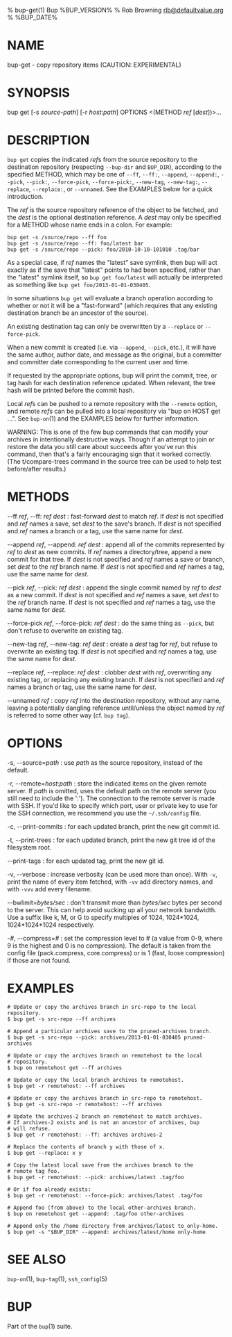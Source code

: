% bup-get(1) Bup %BUP_VERSION%
% Rob Browning <rlb@defaultvalue.org>
% %BUP_DATE%

# NAME

bup-get - copy repository items (CAUTION: EXPERIMENTAL)

# SYNOPSIS

bup get \[-s *source-path*\] \[-r *host*:*path*\]  OPTIONS \<(METHOD *ref* [*dest*])\>...

# DESCRIPTION

`bup get` copies the indicated *ref*s from the source repository to
the destination repository (respecting `--bup-dir` and `BUP_DIR`),
according to the specified METHOD, which may be one of `--ff`,
`--ff:`, `--append`, `--append:`, `--pick`, `--pick:`, `--force-pick`,
`--force-pick:`, `--new-tag`, `--new-tag:`, `--replace`, `--replace:`,
or `--unnamed`.  See the EXAMPLES below for a quick introduction.

The *ref* is the source repository reference of the object to be
fetched, and the *dest* is the optional destination reference.  A
*dest* may only be specified for a METHOD whose name ends in a colon.
For example:

    bup get -s /source/repo --ff foo
    bup get -s /source/repo --ff: foo/latest bar
    bup get -s /source/repo --pick: foo/2010-10-10-101010 .tag/bar

As a special case, if *ref* names the "latest" save symlink, then bup
will act exactly as if the save that "latest" points to had been
specified, rather than the "latest" symlink itself, so `bup get
foo/latest` will actually be interpreted as something like `bup get
foo/2013-01-01-030405`.

In some situations `bup get` will evaluate a branch operation
according to whether or not it will be a "fast-forward" (which
requires that any existing destination branch be an ancestor of the
source).

An existing destination tag can only be overwritten by a `--replace`
or `--force-pick`.

When a new commit is created (i.e. via `--append`, `--pick`, etc.), it
will have the same author, author date, and message as the original,
but a committer and committer date corresponding to the current user
and time.

If requested by the appropriate options, bup will print the commit,
tree, or tag hash for each destination reference updated.  When
relevant, the tree hash will be printed before the commit hash.

Local *ref*s can be pushed to a remote repository with the `--remote`
option, and remote *ref*s can be pulled into a local repository via
"bup on HOST get ...".  See `bup-on`(1) and the EXAMPLES below for
further information.

WARNING: This is one of the few bup commands that can modify your
archives in intentionally destructive ways.  Though if an attempt to
join or restore the data you still care about succeeds after you've
run this command, then that's a fairly encouraging sign that it worked
correctly.  (The t/compare-trees command in the source tree can be
used to help test before/after results.)

# METHODS

\--ff *ref*, \--ff: *ref* *dest*
:   fast-forward *dest* to match *ref*.  If *dest* is not specified
    and *ref* names a save, set *dest* to the save's branch.  If
    *dest* is not specified and *ref* names a branch or a tag, use the
    same name for *dest*.

\--append *ref*, \--append: *ref* *dest*
:   append all of the commits represented by *ref* to *dest* as new
    commits.  If *ref* names a directory/tree, append a new commit for
    that tree.  If *dest* is not specified and *ref* names a save or
    branch, set *dest* to the *ref* branch name.  If *dest* is not
    specified and *ref* names a tag, use the same name for *dest*.

\--pick *ref*, \--pick: *ref* *dest*
:   append the single commit named by *ref* to *dest* as a new commit.
    If *dest* is not specified and *ref* names a save, set *dest* to
    the *ref* branch name.  If *dest* is not specified and *ref* names
    a tag, use the same name for *dest*.

\--force-pick *ref*, \--force-pick: *ref* *dest*
:   do the same thing as `--pick`, but don't refuse to overwrite an
    existing tag.

\--new-tag *ref*, \--new-tag: *ref* *dest*
:   create a *dest* tag for *ref*, but refuse to overwrite an existing
    tag.  If *dest* is not specified and *ref* names a tag, use the
    same name for *dest*.

\--replace *ref*, \--replace: *ref* *dest*
:   clobber *dest* with *ref*, overwriting any existing tag, or
    replacing any existing branch.  If *dest* is not specified and
    *ref* names a branch or tag, use the same name for *dest*.

\--unnamed *ref*
:   copy *ref* into the destination repository, without any name,
    leaving a potentially dangling reference until/unless the object
    named by *ref* is referred to some other way (cf. `bup tag`).

# OPTIONS

-s, \--source=*path*
:   use *path* as the source repository, instead of the default.

-r, \--remote=*host*:*path*
:   store the indicated items on the given remote server.  If *path*
    is omitted, uses the default path on the remote server (you still
    need to include the ':').  The connection to the remote server is
    made with SSH.  If you'd like to specify which port, user or
    private key to use for the SSH connection, we recommend you use
    the `~/.ssh/config` file.

-c, \--print-commits
:   for each updated branch, print the new git commit id.

-t, \--print-trees
:   for each updated branch, print the new git tree id of the
    filesystem root.

\--print-tags
:   for each updated tag, print the new git id.

-v, \--verbose
:   increase verbosity (can be used more than once).  With
    `-v`, print the name of every item fetched, with `-vv` add
    directory names, and with `-vvv` add every filename.

\--bwlimit=*bytes/sec*
:   don't transmit more than *bytes/sec* bytes per second to the
    server.  This can help avoid sucking up all your network
    bandwidth.  Use a suffix like k, M, or G to specify multiples of
    1024, 1024\*1024, 1024\*1024\*1024 respectively.

-*#*, \--compress=*#*
:   set the compression level to # (a value from 0-9, where
    9 is the highest and 0 is no compression).  The default
    is taken from the config file (pack.compress, core.compress)
    or is 1 (fast, loose compression) if those are not found.

# EXAMPLES

    # Update or copy the archives branch in src-repo to the local repository.
    $ bup get -s src-repo --ff archives

    # Append a particular archives save to the pruned-archives branch.
    $ bup get -s src-repo --pick: archives/2013-01-01-030405 pruned-archives

    # Update or copy the archives branch on remotehost to the local
    # repository.
    $ bup on remotehost get --ff archives

    # Update or copy the local branch archives to remotehost.
    $ bup get -r remotehost: --ff archives

    # Update or copy the archives branch in src-repo to remotehost.
    $ bup get -s src-repo -r remotehost: --ff archives

    # Update the archives-2 branch on remotehost to match archives.
    # If archives-2 exists and is not an ancestor of archives, bup
    # will refuse.
    $ bup get -r remotehost: --ff: archives archives-2

    # Replace the contents of branch y with those of x.
    $ bup get --replace: x y

    # Copy the latest local save from the archives branch to the
    # remote tag foo.
    $ bup get -r remotehost: --pick: archives/latest .tag/foo

    # Or if foo already exists:
    $ bup get -r remotehost: --force-pick: archives/latest .tag/foo

    # Append foo (from above) to the local other-archives branch.
    $ bup on remotehost get --append: .tag/foo other-archives

    # Append only the /home directory from archives/latest to only-home.
    $ bup get -s "$BUP_DIR" --append: archives/latest/home only-home

# SEE ALSO

`bup-on`(1), `bup-tag`(1), `ssh_config`(5)

# BUP

Part of the `bup`(1) suite.
